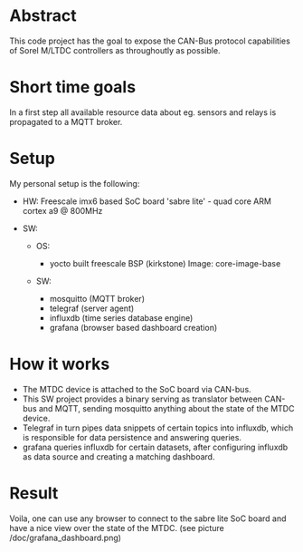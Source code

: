 # Abstract
This code project has the goal to expose the CAN-Bus protocol capabilities of Sorel M/LTDC controllers as throughoutly as possible.

# Short time goals
In a first step all available resource data about eg. sensors and relays is propagated to a MQTT broker.

# Setup
My personal setup is the following:

* HW: Freescale imx6 based SoC board 'sabre lite' - quad core ARM cortex a9 @ 800MHz
* SW:

    * OS:
        * yocto built freescale BSP (kirkstone) Image: core-image-base

    * SW: 
        * mosquitto (MQTT broker)
        * telegraf (server agent)
        * influxdb (time series database engine)
        * grafana (browser based dashboard creation)

# How it works
* The MTDC device is attached to the SoC board via CAN-bus. 
* This SW project provides a binary serving as translator between CAN-bus and MQTT, sending mosquitto anything about the state of the MTDC device.
* Telegraf in turn pipes data snippets of certain topics into influxdb, which is responsible for data persistence and answering queries.
* grafana queries influxdb for certain datasets, after configuring influxdb as data source and creating a matching dashboard.

# Result
Voila, one can use any browser to connect to the sabre lite SoC board and have a nice view over the state of the MTDC. (see picture /doc/grafana_dashboard.png)